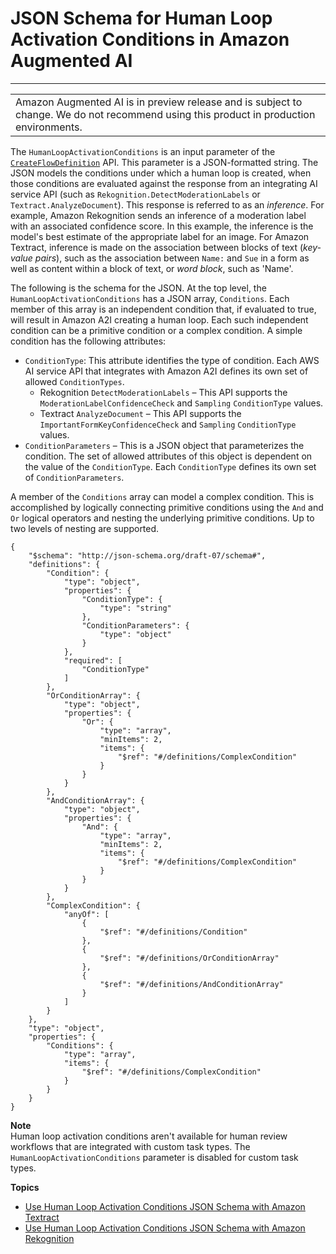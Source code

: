 # JSON Schema for Human Loop Activation Conditions in Amazon Augmented AI<a name="a2i-human-fallback-conditions-json-schema"></a>


****  

|  | 
| --- |
|  Amazon Augmented AI is in preview release and is subject to change\. We do not recommend using this product in production environments\. | 

The `HumanLoopActivationConditions` is an input parameter of the [ `CreateFlowDefinition`](https://docs.aws.amazon.com/sagemaker/latest/APIReference/API_CreateFlowDefinition.html) API\. This parameter is a JSON\-formatted string\. The JSON models the conditions under which a human loop is created, when those conditions are evaluated against the response from an integrating AI service API \(such as `Rekognition.DetectModerationLabels` or `Textract.AnalyzeDocument`\)\. This response is referred to as an *inference*\. For example, Amazon Rekognition sends an inference of a moderation label with an associated confidence score\. In this example, the inference is the model's best estimate of the appropriate label for an image\. For Amazon Textract, inference is made on the association between blocks of text \(*key\-value pairs*\), such as the association between `Name:` and `Sue` in a form as well as content within a block of text, or *word block*, such as 'Name'\.

The following is the schema for the JSON\. At the top level, the `HumanLoopActivationConditions` has a JSON array, `Conditions`\. Each member of this array is an independent condition that, if evaluated to true, will result in Amazon A2I creating a human loop\. Each such independent condition can be a primitive condition or a complex condition\. A simple condition has the following attributes:
+ `ConditionType`: This attribute identifies the type of condition\. Each AWS AI service API that integrates with Amazon A2I defines its own set of allowed `ConditionTypes`\. 
  + Rekognition `DetectModerationLabels` – This API supports the `ModerationLabelConfidenceCheck` and `Sampling` `ConditionType` values\.
  + Textract `AnalyzeDocument` – This API supports the `ImportantFormKeyConfidenceCheck` and `Sampling` `ConditionType` values\.
+ `ConditionParameters` – This is a JSON object that parameterizes the condition\. The set of allowed attributes of this object is dependent on the value of the `ConditionType`\. Each `ConditionType` defines its own set of `ConditionParameters`\. 

A member of the `Conditions` array can model a complex condition\. This is accomplished by logically connecting primitive conditions using the `And` and `Or` logical operators and nesting the underlying primitive conditions\. Up to two levels of nesting are supported\. 

```
{
    "$schema": "http://json-schema.org/draft-07/schema#",
    "definitions": {
        "Condition": {
            "type": "object",
            "properties": {
                "ConditionType": {
                    "type": "string"
                },
                "ConditionParameters": {
                    "type": "object"
                }
            },
            "required": [
                "ConditionType"
            ]
        },
        "OrConditionArray": {
            "type": "object",
            "properties": {
                "Or": {
                    "type": "array",
                    "minItems": 2,
                    "items": {
                        "$ref": "#/definitions/ComplexCondition"
                    }
                }
            }
        },
        "AndConditionArray": {
            "type": "object",
            "properties": {
                "And": {
                    "type": "array",
                    "minItems": 2,
                    "items": {
                        "$ref": "#/definitions/ComplexCondition"
                    }
                }
            }
        },
        "ComplexCondition": {
            "anyOf": [
                {
                    "$ref": "#/definitions/Condition"
                },
                {
                    "$ref": "#/definitions/OrConditionArray"
                },
                {
                    "$ref": "#/definitions/AndConditionArray"
                }
            ]
        }
    },
    "type": "object",
    "properties": {
        "Conditions": {
            "type": "array",
            "items": {
                "$ref": "#/definitions/ComplexCondition"
            }
        }
    }
}
```

**Note**  
Human loop activation conditions aren't available for human review workflows that are integrated with custom task types\. The `HumanLoopActivationConditions` parameter is disabled for custom task types\. 

**Topics**
+ [Use Human Loop Activation Conditions JSON Schema with Amazon Textract](json-humantaskactivationconditions-textract-example.md)
+ [Use Human Loop Activation Conditions JSON Schema with Amazon Rekognition](json-humantaskactivationconditions-rekognition-example.md)